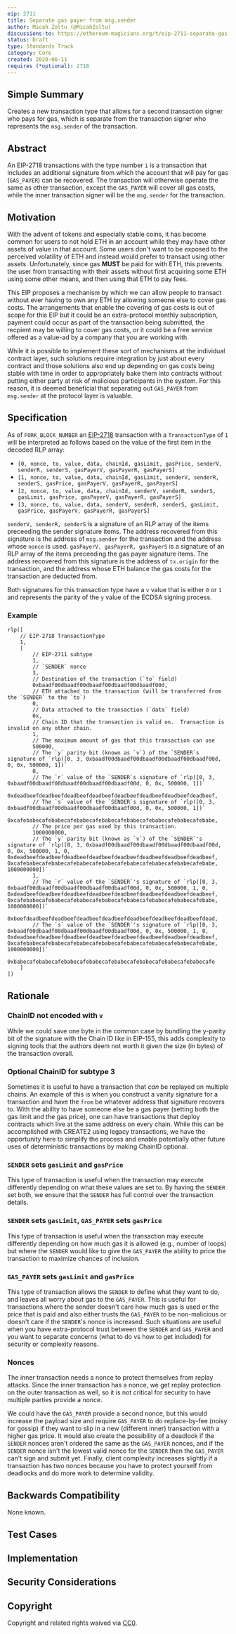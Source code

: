 ```yaml
---
eip: 2711
title: Separate gas payer from msg.sender
author: Micah Zoltu (@MicahZoltu)
discussions-to: https://ethereum-magicians.org/t/eip-2711-separate-gas-payer-from-msg-sender/4353
status: Draft
type: Standards Track
category: Core
created: 2020-06-11
requires (*optional): 2718
---
```


## Simple Summary
Creates a new transaction type that allows for a second transaction signer who pays for gas, which is separate from the transaction signer who represents the `msg.sender` of the transaction.

## Abstract
An EIP-2718 transactions with the type number `1` is a transaction that includes an additional signature from which the account that will pay for gas (`GAS_PAYER`) can be recovered.  The transaction will otherwise operate the same as other transaction, except the `GAS_PAYER` will cover all gas costs, while the inner transaction signer will be the `msg.sender` for the transaction.

## Motivation
With the advent of tokens and especially stable coins, it has become common for users to not hold ETH in an account while they may have other assets of value in that account.  Some users don't want to be exposed to the perceived volatility of ETH and instead would prefer to transact using other assets.  Unfortunately, since gas **MUST** be paid for with ETH, this prevents the user from transacting with their assets without first acquiring some ETH using some other means, and then using that ETH to pay fees.

This EIP proposes a mechanism by which we can allow people to transact without ever having to own any ETH by allowing someone else to cover gas costs.  The arrangements that enable the covering of gas costs is out of scope for this EIP but it could be an extra-protocol monthly subscription, payment could occur as part of the transaction being submitted, the recpient may be willing to cover gas costs, or it could be a free service offered as a value-ad by a company that you are working with.

While it is possible to implement these sort of mechanisms at the individual contract layer, such solutions require integration by just about every contract and those solutions also end up depending on gas costs being stable with time in order to appropriately bake them into contracts without putting either party at risk of malicious participants in the system.  For this reason, it is deemed beneficial that separating out `GAS_PAYER` from `msg.sender` at the protocol layer is valuable.

## Specification
As of `FORK_BLOCK_NUMBER` an [EIP-2718](./eip-2718.md) transaction with a `TransactionType` of `1` will be interpreted as follows based on the value of the first item in the decoded RLP array:
* `[0, nonce, to, value, data, chainId, gasLimit, gasPrice, senderV, senderR, senderS, gasPayerV, gasPayerR, gasPayerS]`
* `[1, nonce, to, value, data, chainId, gasLimit, senderV, senderR, senderS, gasPrice, gasPayerV, gasPayerR, gasPayerS]`
* `[2, nonce, to, value, data, chainId, senderV, senderR, senderS, gasLimit, gasPrice, gasPayerV, gasPayerR, gasPayerS]`
* `[3, nonce, to, value, data, senderV, senderR, senderS, gasLimit, gasPrice, gasPayerV, gasPayerR, gasPayerS]`

`senderV, senderR, senderS` is a signature of an RLP array of the items preceeding the sender signature items.  The address recovered from this signature is the address of `msg.sender` for the transaction and the address whose `nonce` is used.
`gasPayerV, gasPayerR, gasPayerS` is a signature of an RLP array of the items preceeding the gas payer signature items.  The address recovered from this signature is the address of `tx.origin` for the transaction, and the address whose ETH balance the gas costs for the transaction are deducted from.

Both signatures for this transaction type have a `v` value that is either `0` or `1` and represents the parity of the `y` value of the ECDSA signing process.

### Example
```
rlp([
	// EIP-2718 TransactionType
	1,
	[
		// EIP-2711 subtype
		1,
		// `SENDER` nonce
		3,
		// Destination of the transaction (`to` field)
		0xbaadf00dbaadf00dbaadf00dbaadf00dbaadf00d,
		// ETH attached to the transaction (will be transferred from the `SENDER` to the `to`)
		0,
		// Data attached to the transaction (`data` field)
		0x,
		// Chain ID that the transaction is valid on.  Transaction is invalid on any other chain.
		1,
		// The maximum amount of gas that this transaction can use
		500000,
		// The `y` parity bit (known as `v`) of the `SENDER`s signature of `rlp([0, 3, 0xbaadf00dbaadf00dbaadf00dbaadf00dbaadf00d, 0, 0x, 500000, 1])`
		0,
		// The `r` value of the `SENDER`s signature of `rlp([0, 3, 0xbaadf00dbaadf00dbaadf00dbaadf00dbaadf00d, 0, 0x, 500000, 1])`
		0xdeadbeefdeadbeefdeadbeefdeadbeefdeadbeefdeadbeefdeadbeefdeadbeef,
		// The `s` value of the `SENDER`s signature of `rlp([0, 3, 0xbaadf00dbaadf00dbaadf00dbaadf00dbaadf00d, 0, 0x, 500000, 1])`
		0xcafebabecafebabecafebabecafebabecafebabecafebabecafebabecafebabe,
		// The price per gas used by this transaction.
		1000000000,
		// The `y` parity bit (known as `v`) of the `SENDER`'s signature of `rlp([0, 3, 0xbaadf00dbaadf00dbaadf00dbaadf00dbaadf00d, 0, 0x, 500000, 1, 0, 0xdeadbeefdeadbeefdeadbeefdeadbeefdeadbeefdeadbeefdeadbeefdeadbeef, 0xcafebabecafebabecafebabecafebabecafebabecafebabecafebabecafebabe, 1000000000])`
		1,
		// The `r` value of the `SENDER`'s signature of `rlp([0, 3, 0xbaadf00dbaadf00dbaadf00dbaadf00dbaadf00d, 0, 0x, 500000, 1, 0, 0xdeadbeefdeadbeefdeadbeefdeadbeefdeadbeefdeadbeefdeadbeefdeadbeef, 0xcafebabecafebabecafebabecafebabecafebabecafebabecafebabecafebabe, 1000000000])`
		0xbeefdeadbeefdeadbeefdeadbeefdeadbeefdeadbeefdeadbeefdeadbeefdead,
		// The `s` value of the `SENDER`'s signature of `rlp([0, 3, 0xbaadf00dbaadf00dbaadf00dbaadf00dbaadf00d, 0, 0x, 500000, 1, 0, 0xdeadbeefdeadbeefdeadbeefdeadbeefdeadbeefdeadbeefdeadbeefdeadbeef, 0xcafebabecafebabecafebabecafebabecafebabecafebabecafebabecafebabe, 1000000000])`
		0xbabecafebabecafebabecafebabecafebabecafebabecafebabecafebabecafe
	]
])
```

## Rationale
### ChainID not encoded with `v`
While we could save one byte in the common case by bundling the y-parity bit of the signature with the Chain ID like in EIP-155, this adds complexity to signing tools that the authors deem not worth it given the size (in bytes) of the transaction overall.
### Optional ChainID for subtype 3
Sometimes it is useful to have a transaction that *can* be replayed on multiple chains.  An example of this is when you construct a vanity signature for a transaction and have the `from` be whatever address that signature recovers to.  With the ability to have someone else be a gas payer (setting both the gas limit and the gas price), one can have transactions that deploy contracts which live at the same address on every chain.  While this can be accomplished with CREATE2 using legacy transactions, we have the opportunity here to simplify the process and enable potentially other future uses of deterministic transactions by making ChainID optional.
### `SENDER` sets `gasLimit` and `gasPrice`
This type of transaction is useful when the transaction may execute differently depending on what these values are set to.  By having the `SENDER` set both, we ensure that the `SENDER` has full control over the transaction details.
### `SENDER` sets `gasLimit`, `GAS_PAYER` sets `gasPrice`
This type of transaction is useful when the transaction may execute differently depending on how much gas it is allowed (e.g., number of loops) but where the `SENDER` would like to give the `GAS_PAYER` the ability to price the transaction to maximize chances of inclusion.
### `GAS_PAYER` sets `gasLimit` and `gasPrice`
This type of transaction allows the `SENDER` to define what they want to do, and leaves all worry about gas to the `GAS_PAYER`.  This is useful for transactions where the sender doesn't care how much gas is used or the price that is paid and also either trusts the `GAS_PAYER` to be non-malicious or doesn't care if the `SENDER`'s nonce is increased.  Such situations are useful when you have extra-protocol trust between the `SENDER` and `GAS_PAYER` and you want to separate concerns (what to do vs how to get included) for security or complexity reasons.
### Nonces
The inner transaction needs a nonce to protect themselves from replay attacks.  Since the inner transaction has a nonce, we get replay protection on the outer transaction as well, so it is not critical for security to have multiple parties provide a nonce.

We could have the `GAS_PAYER` provide a second nonce, but this would increase the payload size and require `GAS_PAYER` to do replace-by-fee (noisy for gossip) if they want to slip in a new (different inner) transaction with a higher gas price.  It would also create the possibility of a deadlock if the `SENDER` nonces aren't ordered the same as the `GAS_PAYER` nonces, and if the `SENDER` nonce isn't the lowest valid nonce for the `SENDER` then the `GAS_PAYER` can't sign and submit yet.  Finally, client complexity increases slightly if a transaction has two nonces because you have to protect yourself from deadlocks and do more work to determine validity.

## Backwards Compatibility
None known.

## Test Cases
<!--Test cases for an implementation are mandatory for EIPs that are affecting consensus changes. Other EIPs can choose to include links to test cases if applicable.-->

## Implementation
<!--The implementations must be completed before any EIP is given status "Final", but it need not be completed before the EIP is accepted. While there is merit to the approach of reaching consensus on the specification and rationale before writing code, the principle of "rough consensus and running code" is still useful when it comes to resolving many discussions of API details.-->

## Security Considerations
<!--All EIPs must contain a section that discusses the security implications/considerations relevant to the proposed change. Include information that might be important for security discussions, surfaces risks and can be used throughout the life cycle of the proposal. E.g. include security-relevant design decisions, concerns, important discussions, implementation-specific guidance and pitfalls, an outline of threats and risks and how they are being addressed. EIP submissions missing the "Security Considerations" section will be rejected. An EIP cannot proceed to status "Final" without a Security Considerations discussion deemed sufficient by the reviewers.-->

## Copyright
Copyright and related rights waived via [CC0](https://creativecommons.org/publicdomain/zero/1.0/).
